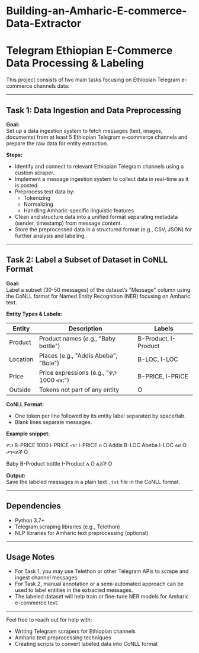 # Building-an-Amharic-E-commerce-Data-Extractor
# Telegram Ethiopian E-Commerce Data Processing & Labeling

This project consists of two main tasks focusing on Ethiopian Telegram e-commerce channels data:

---

## Task 1: Data Ingestion and Data Preprocessing

**Goal:**  
Set up a data ingestion system to fetch messages (text, images, documents) from at least 5 Ethiopian Telegram e-commerce channels and prepare the raw data for entity extraction.

**Steps:**

- Identify and connect to relevant Ethiopian Telegram channels using a custom scraper.
- Implement a message ingestion system to collect data in real-time as it is posted.
- Preprocess text data by:
  - Tokenizing
  - Normalizing
  - Handling Amharic-specific linguistic features
- Clean and structure data into a unified format separating metadata (sender, timestamp) from message content.
- Store the preprocessed data in a structured format (e.g., CSV, JSON) for further analysis and labeling.

---

## Task 2: Label a Subset of Dataset in CoNLL Format

**Goal:**  
Label a subset (30-50 messages) of the dataset’s "Message" column using the CoNLL format for Named Entity Recognition (NER) focusing on Amharic text.

**Entity Types & Labels:**

| Entity   | Description                                 | Labels         |
|----------|---------------------------------------------|----------------|
| Product  | Product names (e.g., "Baby bottle")          | B-Product, I-Product |
| Location | Places (e.g., "Addis Abeba", "Bole")         | B-LOC, I-LOC    |
| Price    | Price expressions (e.g., "ዋጋ 1000 ብር")         | B-PRICE, I-PRICE|
| Outside  | Tokens not part of any entity                 | O              |

**CoNLL Format:**  
- One token per line followed by its entity label separated by space/tab.
- Blank lines separate messages.

**Example snippet:**

ዋጋ B-PRICE
1000 I-PRICE
ብር I-PRICE
በ O
Addis B-LOC
Abeba I-LOC
ላይ O
ታገዳለች O

Baby B-Product
bottle I-Product
ለ O
ልጆች O



**Output:**  
Save the labeled messages in a plain text `.txt` file in the CoNLL format.

---

## Dependencies

- Python 3.7+
- Telegram scraping libraries (e.g., Telethon)
- NLP libraries for Amharic text preprocessing (optional)

---

## Usage Notes

- For Task 1, you may use Telethon or other Telegram APIs to scrape and ingest channel messages.
- For Task 2, manual annotation or a semi-automated approach can be used to label entities in the extracted messages.
- The labeled dataset will help train or fine-tune NER models for Amharic e-commerce text.

---

Feel free to reach out for help with:

- Writing Telegram scrapers for Ethiopian channels
- Amharic text preprocessing techniques
- Creating scripts to convert labeled data into CoNLL format